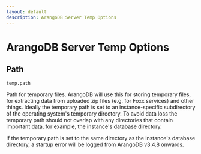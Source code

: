 ```yaml
---
layout: default
description: ArangoDB Server Temp Options
---
```

# ArangoDB Server Temp Options

## Path

`temp.path`

Path for temporary files. ArangoDB will use this for storing temporary files, for
extracting data from uploaded zip files (e.g. for Foxx services) and other things.
Ideally the temporary path is set to an instance-specific subdirectory of the 
operating system's temporary directory.
To avoid data loss the temporary path should not overlap with any directories that 
contain important data, for example, the instance's database directory.

If the temporary path is set to the same directory as the instance's database directory,
a startup error will be logged from ArangoDB v3.4.8 onwards. 
